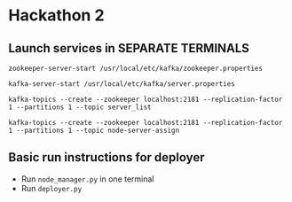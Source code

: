 # Hackathon 2

## Launch services in SEPARATE TERMINALS

`zookeeper-server-start /usr/local/etc/kafka/zookeeper.properties`

`kafka-server-start /usr/local/etc/kafka/server.properties`

`kafka-topics --create --zookeeper localhost:2181 --replication-factor 1 --partitions 1 --topic server_list`

`kafka-topics --create --zookeeper localhost:2181 --replication-factor 1 --partitions 1 --topic node-server-assign`

## Basic run instructions for deployer

- Run `node_manager.py` in one terminal
- Run `deployer.py`

